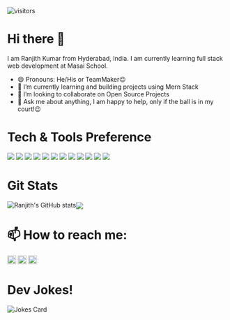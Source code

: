 ![visitors](https://visitor-badge.laobi.icu/badge?page_id=ranjithkumark8.ranjithkumark8)
# Hi there 👋
I am Ranjith Kumar from Hyderabad, India. I am currently learning full stack web development at Masai School. 
- 😄 Pronouns: He/His or TeamMaker😉
- 🌱 I’m currently learning and building projects using Mern Stack
- 👯 I’m looking to collaborate on Open Source Projects 
- 💬 Ask me about anything, I am happy to help, only if the ball is in my court!😉 
 
# Tech & Tools Preference
<img src = "https://img.shields.io/badge/-HTML5-E34F26?style=flat&logo=html5&logoColor=white"> <img src = "https://img.shields.io/badge/-CSS3-1572B6?style=flat&logo=css3&logoColor=white"> <img src="https://img.shields.io/badge/-JavaScript-eed718?style=flat&logo=javascript&logoColor=ffffff"> <img src="https://img.shields.io/badge/-React-000000?style=flat&logo=react&logoColor=00c8ff"> <img src="https://img.shields.io/badge/-Redux-764abc?style=flat&logo=redux&logoColor=white"> <img src="https://img.shields.io/badge/-MongoDB-4DB33D?style=flat&logo=mongodb&logoColor=FFFFFF"> <img src="https://img.shields.io/badge/-MySQL-F29111?style=flat&logo=mysql&logoColor=FFFFFF"> <img src="https://img.shields.io/badge/-Express.js-787878?style=flat"> <img src="https://img.shields.io/badge/-Node.js-3C873A?style=flat&logo=Node.js&logoColor=white"> <img src="http://img.shields.io/badge/-Git-F1502F?style=flat&logo=git&logoColor=FFFFFF"> <img src="http://img.shields.io/badge/-Github-000000?style=flat&logo=github&logoColor=FFFFFF"> <img src="http://img.shields.io/badge/-VS%20Code-007ACC?style=flat&logo=visual%20studio%20code&logoColor=white">



# Git Stats
![Ranjith's GitHub stats](https://github-readme-stats.vercel.app/api?username=ranjithkumark8&show_icons=true&theme=tokyonight)<img align="center" src="https://github-readme-streak-stats.herokuapp.com/?user=ranjithkumark8&&show_icons=true&title_color=fff&icon_color=79ff97&text_color=ffffff&bg_color=black">

# 📫 How to reach me: <br />
[<img src='https://cdn.jsdelivr.net/npm/simple-icons@3.0.1/icons/hashnode.svg' alt='dev' height='20'>](https://hashnode.com/@ranjithkumark8) <span width="20"></span>[<img src='https://cdn.jsdelivr.net/npm/simple-icons@3.0.1/icons/linkedin.svg' alt='linkedin' height='20'>](https://www.linkedin.com/in/https://www.linkedin.com/in/ranjithkumark8//)  [<img src='https://cdn.jsdelivr.net/npm/simple-icons@3.0.1/icons/icloud.svg' alt='website' height='20'>](https://ranjithkumark8.github.io./)  

# Dev Jokes!
![Jokes Card](https://readme-jokes.vercel.app/api)

<!--
**ranjithkumark8/ranjithkumark8** is a ✨ _special_ ✨ repository because its `README.md` (this file) appears on your GitHub profile.

Here are some ideas to get you started:

- 🔭 I’m currently working on ...
- 🌱 I’m currently learning ...
- 👯 I’m looking to collaborate on ...
- 🤔 I’m looking for help with ...
- 💬 Ask me about ...
- 📫 How to reach me: ...
- 😄 Pronouns: ...
- ⚡ Fun fact: ...
-->
